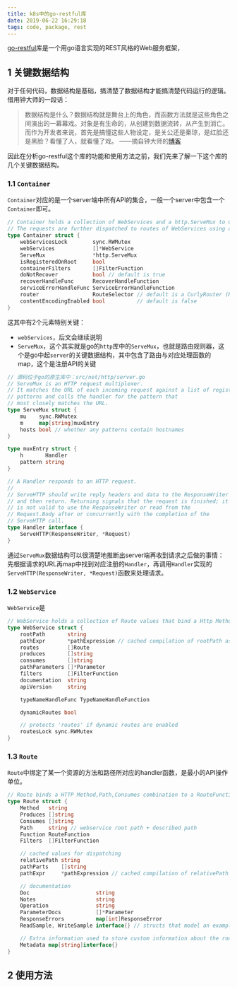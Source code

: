 ```yaml
---
title: k8s中的go-restful库
date: 2019-06-22 16:29:18
tags: code, package, rest 
---
```






[go-restful](<https://github.com/emicklei/go-restful>)库是一个用go语言实现的REST风格的Web服务框架，



## 1 关键数据结构

对于任何代码，数据结构是基础，搞清楚了数据结构才能搞清楚代码运行的逻辑。借用钟大师的一段话：

> 数据结构是什么？数据结构就是舞台上的角色，而函数方法就是这些角色之间演出的一幕幕戏。对象是有生命的，从创建到数据流转，从产生到消亡。而作为开发者来说，首先是搞懂这些人物设定，是关公还是秦琼，是红脸还是黑脸？看懂了人，就看懂了戏。   ——摘自钟大师的[博客](http://www.dockone.io/article/895)

因此在分析go-restful这个库的功能和使用方法之前，我们先来了解一下这个库的几个关键数据结构。



### 1.1 `Container`



`Container`对应的是一个server端中所有API的集合，一般一个server中包含一个`Container`即可。



```go
// Container holds a collection of WebServices and a http.ServeMux to dispatch http requests.
// The requests are further dispatched to routes of WebServices using a RouteSelector
type Container struct {
	webServicesLock        sync.RWMutex
	webServices            []*WebService
	ServeMux               *http.ServeMux
	isRegisteredOnRoot     bool
	containerFilters       []FilterFunction
	doNotRecover           bool // default is true
	recoverHandleFunc      RecoverHandleFunction
	serviceErrorHandleFunc ServiceErrorHandleFunction
	router                 RouteSelector // default is a CurlyRouter (RouterJSR311 is a slower alternative)
	contentEncodingEnabled bool          // default is false
}
```



这其中有2个元素特别关键：

- `webServices`，后文会继续说明
- `ServeMux`，这个其实就是go的`http`库中的`ServeMux`，也就是路由规则器，这个是go中起`server`的关键数据结构，其中包含了路由与对应处理函数的map，这个是注册API的关键

```go
// 源码位于go的原生库中：src/net/http/server.go
// ServeMux is an HTTP request multiplexer.
// It matches the URL of each incoming request against a list of registered
// patterns and calls the handler for the pattern that
// most closely matches the URL.
type ServeMux struct {
	mu    sync.RWMutex
	m     map[string]muxEntry
	hosts bool // whether any patterns contain hostnames
}

type muxEntry struct {
	h       Handler
	pattern string
}

// A Handler responds to an HTTP request.
//
// ServeHTTP should write reply headers and data to the ResponseWriter
// and then return. Returning signals that the request is finished; it
// is not valid to use the ResponseWriter or read from the
// Request.Body after or concurrently with the completion of the
// ServeHTTP call.
type Handler interface {
	ServeHTTP(ResponseWriter, *Request)
}
```

通过`ServeMux`数据结构可以很清楚地推断出server端再收到请求之后做的事情：先根据请求的URL再map中找到对应注册的`Handler`，再调用`Handler`实现的`ServeHTTP(ResponseWriter, *Request)`函数来处理请求。



### 1.2 `WebService`



`WebService`是

```go
// WebService holds a collection of Route values that bind a Http Method + URL Path to a function.
type WebService struct {
	rootPath       string
	pathExpr       *pathExpression // cached compilation of rootPath as RegExp
	routes         []Route
	produces       []string
	consumes       []string
	pathParameters []*Parameter
	filters        []FilterFunction
	documentation  string
	apiVersion     string

	typeNameHandleFunc TypeNameHandleFunction

	dynamicRoutes bool

	// protects 'routes' if dynamic routes are enabled
	routesLock sync.RWMutex
}
```



### 1.3 `Route`



`Route`中绑定了某一个资源的方法和路径所对应的handler函数，是最小的API操作单位。

```go
// Route binds a HTTP Method,Path,Consumes combination to a RouteFunction.
type Route struct {
	Method   string
	Produces []string
	Consumes []string
	Path     string // webservice root path + described path
	Function RouteFunction
	Filters  []FilterFunction

	// cached values for dispatching
	relativePath string
	pathParts    []string
	pathExpr     *pathExpression // cached compilation of relativePath as RegExp

	// documentation
	Doc                     string
	Notes                   string
	Operation               string
	ParameterDocs           []*Parameter
	ResponseErrors          map[int]ResponseError
	ReadSample, WriteSample interface{} // structs that model an example request or response payload

	// Extra information used to store custom information about the route.
	Metadata map[string]interface{}
}
```





## 2 使用方法



